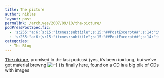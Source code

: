```yaml
---
title: The picture
author: niklas
layout: post
permalink: /archives/2007/09/10/the-picture/
podPressPostSpecific:
  - 's:255:"a:6:{s:15:"itunes:subtitle";s:15:"##PostExcerpt##";s:14:"itunes:summary";s:15:"##PostExcerpt##";s:15:"itunes:keywords";s:17:"##WordPressCats##";s:13:"itunes:author";s:10:"##Global##";s:15:"itunes:explicit";s:7:"Default";s:12:"itunes:block";s:7:"Default";}";'
  - 's:255:"a:6:{s:15:"itunes:subtitle";s:15:"##PostExcerpt##";s:14:"itunes:summary";s:15:"##PostExcerpt##";s:15:"itunes:keywords";s:17:"##WordPressCats##";s:13:"itunes:author";s:10:"##Global##";s:15:"itunes:explicit";s:7:"Default";s:12:"itunes:block";s:7:"Default";}";'
categories:
  - The Blog
---
```

<a title="Mogens and Niklas" href="/wp-content/upload/nikogmog.jpg" class="broken_link">The picture</a>, promised in the last podcast (yes, it&#8217;s been too long, but we&#8217;ve got material brewing <img src='http://blog.saers.com/wp-includes/images/smilies/icon_smile.gif' alt=':-)' class='wp-smiley' /> ) is finally here, found on a CD in a big pile of CDs with images
